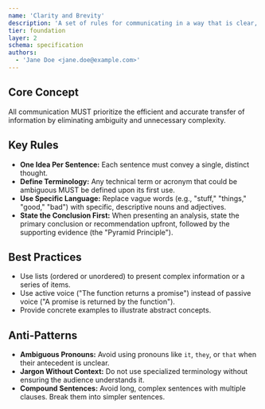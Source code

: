 ```yaml
---
name: 'Clarity and Brevity'
description: 'A set of rules for communicating in a way that is clear, concise, and unambiguous.'
tier: foundation
layer: 2
schema: specification
authors:
  - 'Jane Doe <jane.doe@example.com>'
---
```


## Core Concept

All communication MUST prioritize the efficient and accurate transfer of information by eliminating ambiguity and unnecessary complexity.

## Key Rules

- **One Idea Per Sentence:** Each sentence must convey a single, distinct thought.
- **Define Terminology:** Any technical term or acronym that could be ambiguous MUST be defined upon its first use.
- **Use Specific Language:** Replace vague words (e.g., "stuff," "things," "good," "bad") with specific, descriptive nouns and adjectives.
- **State the Conclusion First:** When presenting an analysis, state the primary conclusion or recommendation upfront, followed by the supporting evidence (the "Pyramid Principle").

## Best Practices

- Use lists (ordered or unordered) to present complex information or a series of items.
- Use active voice ("The function returns a promise") instead of passive voice ("A promise is returned by the function").
- Provide concrete examples to illustrate abstract concepts.

## Anti-Patterns

- **Ambiguous Pronouns:** Avoid using pronouns like `it`, `they`, or `that` when their antecedent is unclear.
- **Jargon Without Context:** Do not use specialized terminology without ensuring the audience understands it.
- **Compound Sentences:** Avoid long, complex sentences with multiple clauses. Break them into simpler sentences.
